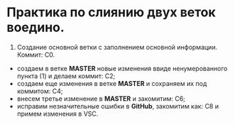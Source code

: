 # Практика по слиянию двух веток воедино.

1. Создание основной ветки с заполнением основной информации. Коммит: С0.
* создаем в ветке **MASTER** новые изменения ввиде ненумерованного пункта (1) и делаем коммит: С2;
* создаем еще изменения в ветке **MASTER** и сохраняем их под коммитом: С4;
* внесем третье изменение в **MASTER** и закомитим: C6;
* исправим незначительные ошибки в **GitHub**, закомитим как: С8 и примем изменения в VSC. 

